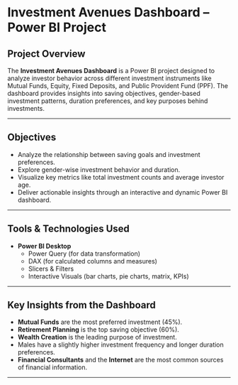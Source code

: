 # Investment Avenues Dashboard – Power BI Project

## Project Overview
The **Investment Avenues Dashboard** is a Power BI project designed to analyze investor behavior across different investment instruments like Mutual Funds, Equity, Fixed Deposits, and Public Provident Fund (PPF). The dashboard provides insights into saving objectives, gender-based investment patterns, duration preferences, and key purposes behind investments.

---

## Objectives
- Analyze the relationship between saving goals and investment preferences.
- Explore gender-wise investment behavior and duration.
- Visualize key metrics like total investment counts and average investor age.
- Deliver actionable insights through an interactive and dynamic Power BI dashboard.

---

## Tools & Technologies Used
- **Power BI Desktop**
  - Power Query (for data transformation)
  - DAX (for calculated columns and measures)
  - Slicers & Filters
  - Interactive Visuals (bar charts, pie charts, matrix, KPIs)

---

## Key Insights from the Dashboard
- **Mutual Funds** are the most preferred investment (45%).  
- **Retirement Planning** is the top saving objective (60%).  
- **Wealth Creation** is the leading purpose of investment.  
- Males have a slightly higher investment frequency and longer duration preferences.  
- **Financial Consultants** and the **Internet** are the most common sources of financial information.

---



